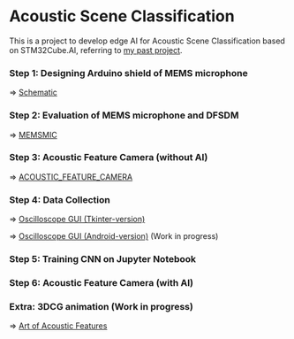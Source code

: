 # Acoustic Scene Classification

This is a project to develop edge AI for Acoustic Scene Classification based on STM32Cube.AI, referring to [my past project](https://github.com/araobp/acoustic-features).

### Step 1: Designing Arduino shield of MEMS microphone

=> [Schematic](STM32/kicad/AcousticFeatureCamera)

### Step 2: Evaluation of MEMS microphone and DFSDM

=> [MEMSMIC](STM32/MEMSMIC.md)

### Step 3: Acoustic Feature Camera (without AI)

=> [ACOUSTIC_FEATURE_CAMERA](STM32/ACOUSTIC_FEATURE_CAMERA.md)

### Step 4: Data Collection

=> [Oscilloscope GUI (Tkinter-version)](python/OscilloscopeGUI)

=> [Oscilloscope GUI (Android-version)](android/OscilloscopeGUI) (Work in progress)

### Step 5: Training CNN on Jupyter Notebook

### Step 6: Acoustic Feature Camera (with AI)

### Extra: 3DCG animation (Work in progress)

=> [Art of Acoustic Features](blender/AcousticSceneClassification/ART.md)
